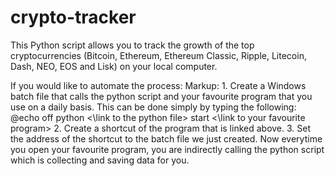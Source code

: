 # crypto-tracker

This Python script allows you to track the growth of the top cryptocurrencies (Bitcoin, Ethereum, Ethereum Classic, Ripple, Litecoin, Dash, NEO, EOS and Lisk) on your local computer. 

If you would like to automate the process:
    Markup: 1. Create a Windows batch file that calls the python script and your favourite program that you use on a daily basis. This can be done simply by typing the following:
            @echo off
            python <\link to the python file>
            start <\link to your favourite program>
    2. Create a shortcut of the program that is linked above.
    3. Set the address of the shortcut to the batch file we just created.
Now everytime you open your favourite program, you are indirectly calling the python script which is collecting and saving data for you.
